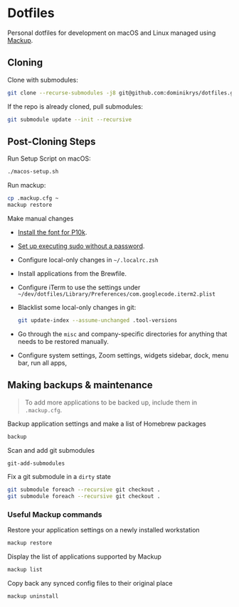 # Dotfiles

Personal dotfiles for development on macOS and Linux managed using [Mackup](https://github.com/lra/mackup).

## Cloning

Clone with submodules:

```bash
git clone --recurse-submodules -j8 git@github.com:dominikrys/dotfiles.git
```

If the repo is already cloned, pull submodules:

```bash
git submodule update --init --recursive
```

## Post-Cloning Steps

Run Setup Script on macOS:

```bash
./macos-setup.sh
```

Run mackup:

```bash
cp .mackup.cfg ~
mackup restore
```

Make manual changes

- [Install the font for P10k](https://github.com/romkatv/powerlevel10k#manual-font-installation).

- [Set up executing sudo without a password](https://askubuntu.com/a/147265).

- Configure local-only changes in `~/.localrc.zsh`

- Install applications from the Brewfile.

- Configure iTerm to use the settings under `~/dev/dotfiles/Library/Preferences/com.googlecode.iterm2.plist`

- Blacklist some local-only changes in git:

  ```sh
  git update-index --assume-unchanged .tool-versions
  ```

- Go through the `misc` and company-specific directories for anything that needs to be restored manually.

- Configure system settings, Zoom settings, widgets sidebar, dock, menu bar, run all apps, 

## Making backups & maintenance

> To add more applications to be backed up, include them in `.mackup.cfg`.

Backup application settings and make a list of Homebrew packages

```bash
backup
```

Scan and add git submodules

```bash
git-add-submodules
```

Fix a git submodule in a `dirty` state

```bash
git submodule foreach --recursive git checkout .
git submodule foreach --recursive git checkout .
```

### Useful Mackup commands

Restore your application settings on a newly installed workstation

```bash
mackup restore
```

Display the list of applications supported by Mackup

```bash
mackup list
```

Copy back any synced config files to their original place

```bash
mackup uninstall
```
